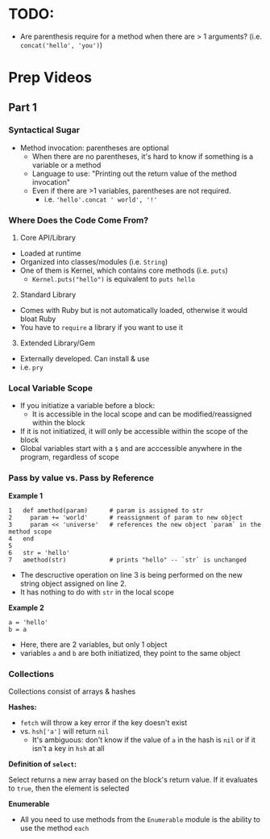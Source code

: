 # TODO:

- Are parenthesis require for a method when there are > 1 arguments? (i.e. `concat('hello', 'you')`)

# Prep Videos

## Part 1


### Syntactical Sugar

- Method invocation: parentheses are optional
  - When there are no parentheses, it's hard to know if something is a variable or a method
  - Language to use: "Printing out the return value of the method invocation"
  - Even if there are >1 variables, parentheses are not required. 
    - i.e. `'hello'.concat ' world', '!'`

### Where Does the Code Come From?

1. Core API/Library

  - Loaded at runtime
  - Organized into classes/modules (i.e. `String`)
  - One of them is Kernel, which contains core methods (i.e. `puts`)
    - `Kernel.puts("hello")` is equivalent to `puts hello`
    
2. Standard Library

  - Comes with Ruby but is not automatically loaded, otherwise it would bloat Ruby
  - You have to `require` a library if you want to use it

3. Extended Library/Gem

  - Externally developed. Can install & use
  - i.e. `pry`



### Local Variable Scope

  - If you initiatize a variable before a block:
    - It is accessible in the local scope and can be modified/reassigned within the block
  - If it is not initiatized, it will only be accessible within the scope of the block
  - Global variables start with a `$` and are acccessible anywhere in the program, regardless of scope

  
### Pass by value vs. Pass by Reference

**Example 1**
```
1   def amethod(param)      # param is assigned to str
2     param += 'world'      # reassignment of param to new object
3     param << 'universe'   # references the new object `param` in the method scope
4   end
5
6   str = 'hello'
7   amethod(str)            # prints "hello" -- `str` is unchanged
```
- The descructive operation on line 3 is being performed on the new string object assigned on line 2. 
- It has nothing to do with `str` in the local scope


**Example 2**

```
a = 'hello'
b = a
```
- Here, there are 2 variables, but only 1 object
- variables `a` and `b` are both initiatized, they point to the same object


### Collections
Collections consist of arrays & hashes

**Hashes:**
  - `fetch` will throw a key error if the key doesn't exist
  - vs. `hsh['a']` will return `nil` 
    - It's ambiguous: don't know if the value of `a` in the hash is `nil` or if it isn't a key in `hsh` at all


**Definition of `select`:**

Select returns a new array based on the block's return value. 
If it evaluates to `true`, then the element is selected

**Enumerable**
- All you need to use methods from the `Enumerable` module is the ability to use the method `each`

 
